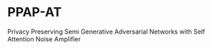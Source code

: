 # PPAP-AT
Privacy Preserving Semi Generative Adversarial Networks with Self Attention Noise Amplifier
